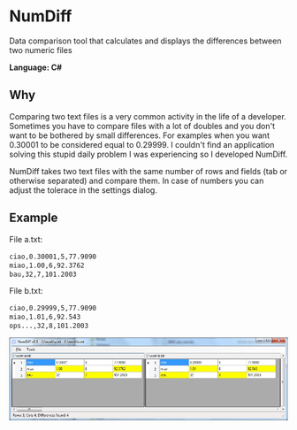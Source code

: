# NumDiff
Data comparison tool that calculates and displays the differences between two numeric files

**Language: C#**

## Why
Comparing two text files is a very common activity in the life of a developer. Sometimes you have to compare files with a lot of doubles and you don't want to be bothered by small differences. For examples when you want 0.30001 to be considered equal to 0.29999. I couldn't find an application solving this stupid daily problem I was experiencing so I developed NumDiff.

NumDiff takes two text files with the same number of rows and fields (tab or otherwise separated) and compare them. In case of numbers you can adjust the tolerace in the settings dialog.

## Example

File a.txt:
```
ciao,0.30001,5,77.9090
miao,1.00,6,92.3762
bau,32,7,101.2003
```

File b.txt:
```
ciao,0.29999,5,77.9090
miao,1.01,6,92.543
ops...,32,8,101.2003
```

![Example](/images/example.jpg)

